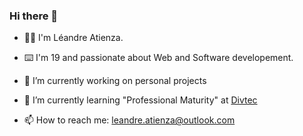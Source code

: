 ### Hi there 👋

- 🙋‍♂️ I'm Léandre Atienza.
- ⌨️ I'm 19 and passionate about Web and Software developement.

- 🔭 I’m currently working on personal projects
- 🌱 I’m currently learning "Professional Maturity" at [Divtec](https://divtec.ch)
- 📫 How to reach me: leandre.atienza@outlook.com
